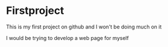 # Firstproject

This is my first project on github and I won't be doing much on it

I would be trying to develop a web page for myself
